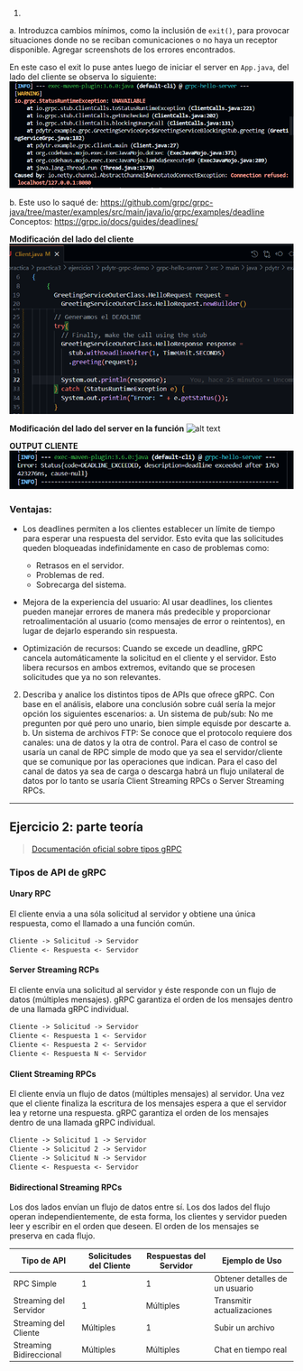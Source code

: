 1.
a. Introduzca cambios mínimos, como la inclusión de `exit()`, para provocar situaciones donde no se reciban comunicaciones o no haya un receptor disponible. Agregar screenshots de los errores encontrados.

En este caso el exit lo puse antes luego de iniciar el server en `App.java`, del lado del cliente se observa lo siguiente:  
![alt text](image.png)

b. Este uso lo saqué de:  https://github.com/grpc/grpc-java/tree/master/examples/src/main/java/io/grpc/examples/deadline
Conceptos: https://grpc.io/docs/guides/deadlines/

**Modificación del lado del cliente**
![alt text](image-2.png)

**Modificación del lado del server en la función**
![alt text](image-3.png)

**OUTPUT CLIENTE**
![alt text](image-1.png)

### Ventajas:
- Los deadlines permiten a los clientes establecer un límite de tiempo para esperar una respuesta del servidor. Esto evita que las solicitudes queden bloqueadas indefinidamente en caso de problemas como:
    - Retrasos en el servidor.
    - Problemas de red.
    - Sobrecarga del sistema.

- Mejora de la experiencia del usuario: Al usar deadlines, los clientes pueden manejar errores de manera más predecible y proporcionar retroalimentación al usuario (como mensajes de error o reintentos), en lugar de dejarlo esperando sin respuesta.

- Optimización de recursos: Cuando se excede un deadline, gRPC cancela automáticamente la solicitud en el cliente y el servidor. Esto libera recursos en ambos extremos, evitando que se procesen solicitudes que ya no son relevantes.

2. Describa y analice los distintos tipos de APIs que ofrece gRPC. Con base en el análisis, elabore una conclusión sobre cuál sería la mejor opción los siguientes escenarios: 
a. Un sistema de pub/sub: No me pregunten por qué pero uno unario, bien simple equisde por descarte a. 
b. Un sistema de archivos FTP: Se conoce que el protocolo requiere dos canales: una de datos y la otra de control. Para el caso de control se usaría un canal de RPC simple de modo que ya sea el servidor/cliente que se comunique por las operaciones que indican. Para el caso del canal de datos ya sea de carga o descarga habrá un flujo unilateral de datos por lo tanto se usaría Client Streaming RPCs o Server Streaming RPCs. 

---
## Ejercicio 2: parte teoría
> [Documentación oficial sobre tipos gRPC](https://grpc.io/docs/what-is-grpc/core-concepts/)

### Tipos de API de gRPC 
#### Unary RPC 
El cliente envia a una sóla solicitud al servidor y obtiene una única respuesta, como el llamado a una función común. 
```
Cliente -> Solicitud -> Servidor
Cliente <- Respuesta <- Servidor
```

#### Server Streaming RCPs 
El cliente envía una solicitud al servidor y éste responde con un flujo de datos (múltiples mensajes). gRPC garantiza el orden de los mensajes dentro de una llamada gRPC individual.
```
Cliente -> Solicitud -> Servidor
Cliente <- Respuesta 1 <- Servidor
Cliente <- Respuesta 2 <- Servidor
Cliente <- Respuesta N <- Servidor
```

#### Client Streaming RPCs 
El cliente envía un flujo de datos (múltiples mensajes) al servidor. Una vez que el cliente finaliza la escritura de los mensajes espera a que el servidor lea y retorne una respuesta. gRPC garantiza el orden de los mensajes dentro de una llamada gRPC individual. 
```
Cliente -> Solicitud 1 -> Servidor
Cliente -> Solicitud 2 -> Servidor
Cliente -> Solicitud N -> Servidor
Cliente <- Respuesta <- Servidor
```

#### Bidirectional Streaming RPCs 
Los dos lados envían un flujo de datos entre sí. Los dos lados del flujo operan independientemente, de esta forma, los clientes y servidor pueden leer y escribir en el orden que deseen. El orden de los mensajes se preserva en cada flujo. 

| Tipo de API              | Solicitudes del Cliente | Respuestas del Servidor | Ejemplo de Uso               |
|--------------------------|-------------------------|-------------------------|------------------------------|
| RPC Simple               | 1                       | 1                       | Obtener detalles de un usuario |
| Streaming del Servidor   | 1                       | Múltiples               | Transmitir actualizaciones    |
| Streaming del Cliente    | Múltiples               | 1                       | Subir un archivo              |
| Streaming Bidireccional  | Múltiples               | Múltiples               | Chat en tiempo real           |